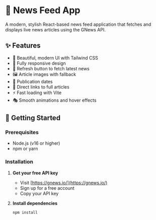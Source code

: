 # 📰 News Feed App

A modern, stylish React-based news feed application that fetches and displays live news articles using the GNews API.

## ✨ Features

- 🎨 Beautiful, modern UI with Tailwind CSS
- 📱 Fully responsive design
- 🔄 Refresh button to fetch latest news
- 🖼️ Article images with fallback
- 📅 Publication dates
- 🔗 Direct links to full articles
- ⚡ Fast loading with Vite
- 🎭 Smooth animations and hover effects

## 🚀 Getting Started

### Prerequisites

- Node.js (v16 or higher)
- npm or yarn

### Installation

1. **Get your free API key**
   - Visit [https://gnews.io/](https://gnews.io/)
   - Sign up for a free account
   - Copy your API key

2. **Install dependencies**
   ```bash
   npm install
